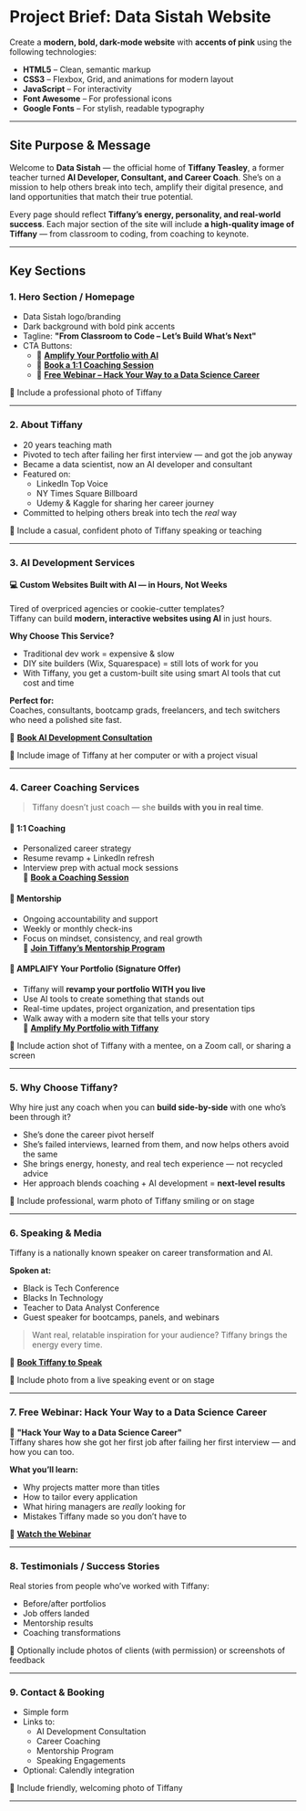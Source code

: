 # Project Brief: Data Sistah Website

Create a **modern, bold, dark-mode website** with **accents of pink** using the following technologies:

- **HTML5** – Clean, semantic markup  
- **CSS3** – Flexbox, Grid, and animations for modern layout  
- **JavaScript** – For interactivity  
- **Font Awesome** – For professional icons  
- **Google Fonts** – For stylish, readable typography  

---

## Site Purpose & Message

Welcome to **Data Sistah** — the official home of **Tiffany Teasley**, a former teacher turned **AI Developer, Consultant, and Career Coach**. She’s on a mission to help others break into tech, amplify their digital presence, and land opportunities that match their true potential.

Every page should reflect **Tiffany’s energy, personality, and real-world success**. Each major section of the site will include **a high-quality image of Tiffany** — from classroom to coding, from coaching to keynote.

---

## Key Sections

### 1. Hero Section / Homepage

- Data Sistah logo/branding  
- Dark background with bold pink accents  
- Tagline: **"From Classroom to Code – Let’s Build What’s Next"**  
- CTA Buttons:  
  - 🔗 **[Amplify Your Portfolio with AI](#)**  
  - 🔗 **[Book a 1:1 Coaching Session](#)**  
  - 🔗 **[Free Webinar – Hack Your Way to a Data Science Career](#)**  

📸 Include a professional photo of Tiffany

---

### 2. About Tiffany

- 20 years teaching math  
- Pivoted to tech after failing her first interview — and got the job anyway  
- Became a data scientist, now an AI developer and consultant  
- Featured on:
  - LinkedIn Top Voice  
  - NY Times Square Billboard  
  - Udemy & Kaggle for sharing her career journey  
- Committed to helping others break into tech the *real* way

📸 Include a casual, confident photo of Tiffany speaking or teaching

---

### 3. AI Development Services

#### 💻 Custom Websites Built with AI — in Hours, Not Weeks

Tired of overpriced agencies or cookie-cutter templates?  
Tiffany can build **modern, interactive websites using AI** in just hours.

**Why Choose This Service?**
- Traditional dev work = expensive & slow  
- DIY site builders (Wix, Squarespace) = still lots of work for you  
- With Tiffany, you get a custom-built site using smart AI tools that cut cost and time

**Perfect for:**  
Coaches, consultants, bootcamp grads, freelancers, and tech switchers who need a polished site fast.

🔗 **[Book AI Development Consultation](#)**

📸 Include image of Tiffany at her computer or with a project visual

---

### 4. Career Coaching Services

> Tiffany doesn’t just coach — she **builds with you in real time**.

#### 🧠 1:1 Coaching  
- Personalized career strategy  
- Resume revamp + LinkedIn refresh  
- Interview prep with actual mock sessions  
🔗 **[Book a Coaching Session](#)**

#### 🤝 Mentorship  
- Ongoing accountability and support  
- Weekly or monthly check-ins  
- Focus on mindset, consistency, and real growth  
🔗 **[Join Tiffany’s Mentorship Program](#)**

#### 🚀 AMPL**AI**FY Your Portfolio (Signature Offer)  
- Tiffany will **revamp your portfolio WITH you live**  
- Use AI tools to create something that stands out  
- Real-time updates, project organization, and presentation tips  
- Walk away with a modern site that tells your story  
🔗 **[Amplify My Portfolio with Tiffany](#)**

📸 Include action shot of Tiffany with a mentee, on a Zoom call, or sharing a screen

---

### 5. Why Choose Tiffany?

Why hire just any coach when you can **build side-by-side** with one who’s been through it?

- She’s done the career pivot herself  
- She’s failed interviews, learned from them, and now helps others avoid the same  
- She brings energy, honesty, and real tech experience — not recycled advice  
- Her approach blends coaching + AI development = **next-level results**

📸 Include professional, warm photo of Tiffany smiling or on stage

---

### 6. Speaking & Media

Tiffany is a nationally known speaker on career transformation and AI.

**Spoken at:**
- Black is Tech Conference  
- Blacks In Technology  
- Teacher to Data Analyst Conference  
- Guest speaker for bootcamps, panels, and webinars

> Want real, relatable inspiration for your audience? Tiffany brings the energy every time.

🔗 **[Book Tiffany to Speak](#)**

📸 Include photo from a live speaking event or on stage

---

### 7. Free Webinar: Hack Your Way to a Data Science Career

🎥 **"Hack Your Way to a Data Science Career"**  
Tiffany shares how she got her first job after failing her first interview — and how you can too.

**What you’ll learn:**
- Why projects matter more than titles  
- How to tailor every application  
- What hiring managers are *really* looking for  
- Mistakes Tiffany made so you don’t have to

🔗 **[Watch the Webinar](#)**

---

### 8. Testimonials / Success Stories

Real stories from people who’ve worked with Tiffany:

- Before/after portfolios  
- Job offers landed  
- Mentorship results  
- Coaching transformations

📸 Optionally include photos of clients (with permission) or screenshots of feedback

---

### 9. Contact & Booking

- Simple form  
- Links to:
  - AI Development Consultation  
  - Career Coaching  
  - Mentorship Program  
  - Speaking Engagements  
- Optional: Calendly integration

📸 Include friendly, welcoming photo of Tiffany

---

